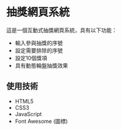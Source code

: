 # 抽獎網頁系統

這是一個互動式抽獎網頁系統，具有以下功能：
- 輸入參與抽獎的序號
- 設定需要排除的序號
- 設定10個獎項
- 具有動態輪盤抽獎效果

## 使用技術
- HTML5
- CSS3
- JavaScript
- Font Awesome (圖標) 